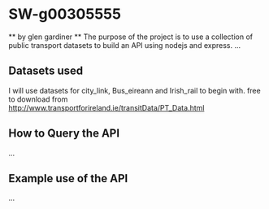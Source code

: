 

# SW-g00305555
** by glen gardiner **
The purpose of the project is to use a collection of public transport datasets to build an API using 
nodejs and express.
...
## Datasets used
I will use datasets for city_link, Bus_eireann and Irish_rail to begin with.
free to download from 
http://www.transportforireland.ie/transitData/PT_Data.html



## How to Query the API
...
## Example use of the API
...
